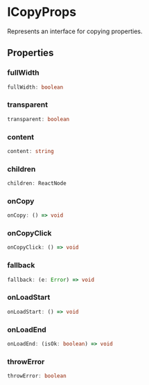 # ICopyProps

Represents an interface for copying properties.

## Properties

### fullWidth

```ts
fullWidth: boolean
```

### transparent

```ts
transparent: boolean
```

### content

```ts
content: string
```

### children

```ts
children: ReactNode
```

### onCopy

```ts
onCopy: () => void
```

### onCopyClick

```ts
onCopyClick: () => void
```

### fallback

```ts
fallback: (e: Error) => void
```

### onLoadStart

```ts
onLoadStart: () => void
```

### onLoadEnd

```ts
onLoadEnd: (isOk: boolean) => void
```

### throwError

```ts
throwError: boolean
```
